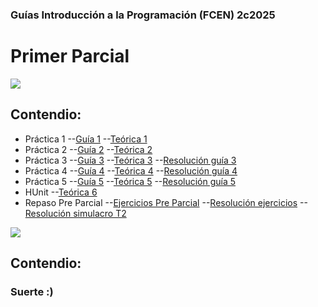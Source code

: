 ### Guías Introducción a la Programación (FCEN) 2c2025

# Primer Parcial

![](https://ih1.redbubble.net/image.392890428.8099/st,small,507x507-pad,600x600,f8f8f8.u2.jpg)
## Contendio:
- Práctica 1
--[Guía 1](https://github.com/Marto-ZZ/IP-2c2025/blob/main/Haskell/Enunciados%20Gu%C3%ADas/Gu%C3%ADa%201.pdf)
--[Teórica 1](https://github.com/Marto-ZZ/IP-2c2025/blob/main/Haskell/Te%C3%B3ricas/Te%C3%B3rico%201.pdf)
- Práctica 2
--[Guía 2](https://github.com/Marto-ZZ/IP-2c2025/blob/main/Haskell/Enunciados%20Gu%C3%ADas/Gu%C3%ADa%202.pdf)
--[Teórica 2](https://github.com/Marto-ZZ/IP-2c2025/blob/main/Haskell/Te%C3%B3ricas/Te%C3%B3rico%202.pdf)
- Práctica 3
--[Guía 3](https://github.com/Marto-ZZ/IP-2c2025/blob/main/Haskell/Enunciados%20Gu%C3%ADas/Gu%C3%ADa%203.pdf)
--[Teórica 3](https://github.com/Marto-ZZ/IP-2c2025/blob/main/Haskell/Te%C3%B3ricas/Te%C3%B3rico%203.pdf)
--[Resolución guía 3](https://github.com/Marto-ZZ/IP-2c2025/blob/main/Haskell/guias%20resueltas/guia3.hs)
- Práctica 4
--[Guía 4](https://github.com/Marto-ZZ/IP-2c2025/blob/main/Haskell/Enunciados%20Gu%C3%ADas/Gu%C3%ADa%204.pdf)
--[Teórica 4](https://github.com/Marto-ZZ/IP-2c2025/blob/main/Haskell/Te%C3%B3ricas/Te%C3%B3rico%204.pdf)
--[Resolución guía 4](https://github.com/Marto-ZZ/IP-2c2025/blob/main/Haskell/guias%20resueltas/guia4.hs)
- Práctica 5
--[Guía 5](https://github.com/Marto-ZZ/IP-2c2025/blob/main/Haskell/Enunciados%20Gu%C3%ADas/Gu%C3%ADa%205.pdf)
--[Teórica 5](https://github.com/Marto-ZZ/IP-2c2025/blob/main/Haskell/Te%C3%B3ricas/Te%C3%B3rico%205.pdf)
--[Resolución guía 5](https://github.com/Marto-ZZ/IP-2c2025/blob/main/Haskell/guias%20resueltas/guia5.hs)
- HUnit
--[Teórica 6](https://github.com/Marto-ZZ/IP-2c2025/blob/main/Haskell/Te%C3%B3ricas/Te%C3%B3rico%206.pdf)
- Repaso Pre Parcial
--[Ejercicios Pre Parcial](https://github.com/Marto-ZZ/IP-2c2025/blob/main/Haskell/Enunciados%20Gu%C3%ADas/Ejercicios%20Parcial%201.pdf)
--[Resolución ejercicios](https://github.com/Marto-ZZ/IP-2c2025/blob/main/Haskell/Ejercicios_Parciales.hs)
--[Resolución simulacro T2](https://github.com/Marto-ZZ/IP-2c2025/blob/main/Haskell/Simulacro.hs)

![](https://www.python.org.co/usuarios/pydata-bogota/python-medellin.jpg)
## Contendio:

### Suerte :)
